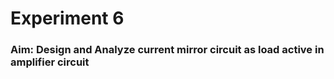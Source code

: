 # Experiment 6
### Aim: Design and Analyze current mirror circuit as load active in amplifier circuit
